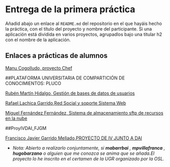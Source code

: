 # Entrega de la primera práctica

Añadid abajo un enlace al `README.md` del repositorio en el que hayáis hecho la práctica, con el título del proyecto y nombre del participante. Si una aplicación está dividida en varios proyectos, agrupadlos bajo una titular h2 con el nombre de la aplicación.

## Enlaces a prácticas de alumnos

[Manu Cogolludo, proyecto Chef](https://github.com/Makova/Proyecto-IV-2015-16)

##PLATAFORMA UNIVERSITARIA DE COMPARTICIÓN DE CONOCIMIENTOS: PLUCO

[Rubén Martín Hidalgo, Gestión de bases de datos de usuarios](https://github.com/romilgildo/IV-PLUCO-RMH/blob/master/README.md)

[Rafael Lachica Garrido,Red Social y soporte Sistema Web](https://github.com/rafaellg8/IV-PLUCO-RLG/blob/master/README.md)

[Miguel Fernández Fernández, Sistema de almacenamiento sftp de recursos en la nube](https://github.com/migueib17/IV-PLUCO-MFF)

##ProyIVDAI_FJGM

[Francisco Javier Garrido Mellado,PROYECTO DE IV JUNTO A DAI](https://github.com/javiergarridomellado/IV_javiergarridomellado)
- *Nota: Abierto a realizarlo conjuntamente, si ***mabarrbai** , **mpvillafranca** , **hugobarzano*** o alguien que me conozca se anima que se añada.El proyecto lo he inscrito en el certamen de la UGR organizado por la OSL.*


